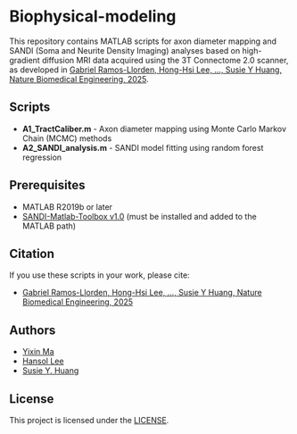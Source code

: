 # Biophysical-modeling

This repository contains MATLAB scripts for axon diameter mapping and SANDI (Soma and Neurite Density Imaging) analyses based on high-gradient diffusion MRI data acquired using the 3T Connectome 2.0 scanner, as developed in [Gabriel Ramos-Llorden, Hong-Hsi Lee, ..., Susie Y Huang, Nature Biomedical Engineering, 2025]().

## Scripts
* **A1_TractCaliber.m** - Axon diameter mapping using Monte Carlo Markov Chain (MCMC) methods
* **A2_SANDI_analysis.m** - SANDI model fitting using random forest regression

## Prerequisites
- MATLAB R2019b or later
- [SANDI-Matlab-Toolbox v1.0](https://github.com/palombom/SANDI-Matlab-Toolbox-v1.0) (must be installed and added to the MATLAB path)

## Citation
If you use these scripts in your work, please cite:
  - [Gabriel Ramos-Llorden, Hong-Hsi Lee, ..., Susie Y Huang, Nature Biomedical Engineering, 2025]()

## Authors
* [Yixin Ma]()
* [Hansol Lee]()
* [Susie Y. Huang]()

## License
This project is licensed under the [LICENSE](https://github.com/Connectome20/Biophysical-modeling/blob/main/LICENSE).
